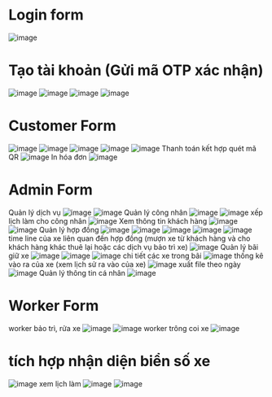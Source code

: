 # Login form 
![image](https://github.com/t9tieanh/ParkingLotManagement/assets/140484824/044784e7-4f17-4261-84d5-2f1dd0fd5759)

# Tạo tài khoản (Gửi mã OTP xác nhận)
![image](https://github.com/t9tieanh/ParkingLotManagement/assets/140484824/e69f8d8f-8e19-4d65-b7b6-8cf40ce7ef60)
![image](https://github.com/t9tieanh/ParkingLotManagement/assets/140484824/956e8ccd-2801-43cc-a73e-ea5404ec62e1)
![image](https://github.com/t9tieanh/ParkingLotManagement/assets/140484824/ba18ced4-27fb-4d33-856d-61f6b74ad38f)
![image](https://github.com/t9tieanh/ParkingLotManagement/assets/140484824/7a47ed4e-89c1-445a-a257-e396708a53d4)

# Customer Form 
![image](https://github.com/t9tieanh/ParkingLotManagement/assets/140484824/e091e6b5-ef2a-4374-92b5-7c0b0ee6f9c7)
![image](https://github.com/t9tieanh/ParkingLotManagement/assets/140484824/31cdb8e0-575b-4c63-9df0-5bfbd2b6729b)
![image](https://github.com/t9tieanh/ParkingLotManagement/assets/140484824/c53976a3-ef78-4fd9-843e-9b06a259b33f)
![image](https://github.com/t9tieanh/ParkingLotManagement/assets/140484824/2183d947-14c0-4263-8bc0-18c632716e83)
![image](https://github.com/t9tieanh/ParkingLotManagement/assets/140484824/c9b0de02-bbfe-4a3e-9182-6fe690b24a56)
Thanh toán kết hợp quét mã QR
![image](https://github.com/t9tieanh/ParkingLotManagement/assets/140484824/66201bdd-c209-4f73-ac29-c835299c01f9)
In hóa đơn
![image](https://github.com/t9tieanh/ParkingLotManagement/assets/140484824/40d4ae9d-44f1-4e23-88aa-86e2cd23881d)

# Admin Form 
Quản lý dịch vụ 
![image](https://github.com/t9tieanh/ParkingLotManagement/assets/140484824/7e289a1d-d09c-42f9-86d2-c1f2f8b2b89a)
![image](https://github.com/t9tieanh/ParkingLotManagement/assets/140484824/a560c703-2933-4880-9dfd-713b5f49516b)
Quản lý công nhân 
![image](https://github.com/t9tieanh/ParkingLotManagement/assets/140484824/2a72565a-99ff-49c7-990c-1bfb95f110af)
![image](https://github.com/t9tieanh/ParkingLotManagement/assets/140484824/db02442b-8146-42f4-abf6-326bc9f92967)
  xếp lịch làm cho công nhân 
![image](https://github.com/t9tieanh/ParkingLotManagement/assets/140484824/fd8c6055-e136-4e9c-b8c9-ccd4c0d800b4)
Xem thông tin khách hàng 
![image](https://github.com/t9tieanh/ParkingLotManagement/assets/140484824/7c5c3953-0619-4e61-8fda-443c527c140c)
![image](https://github.com/t9tieanh/ParkingLotManagement/assets/140484824/5e091d9b-c717-4f93-86f6-9968e0bc29e9)
Quản lý hợp đồng 
![image](https://github.com/t9tieanh/ParkingLotManagement/assets/140484824/c099331c-854c-49a9-aae7-95a6feaa8175)
![image](https://github.com/t9tieanh/ParkingLotManagement/assets/140484824/03eec3d2-856a-4b52-9761-fbb75d563184)
![image](https://github.com/t9tieanh/ParkingLotManagement/assets/140484824/54bf91d8-a58d-447a-8a31-0a5ee28dc6fc)
![image](https://github.com/t9tieanh/ParkingLotManagement/assets/140484824/47b87d14-7344-4273-9a24-84778f63ff12)
![image](https://github.com/t9tieanh/ParkingLotManagement/assets/140484824/ef03b5be-7c85-4e86-b0aa-26ae99313f26)
  time line của xe liên quan đến hợp đồng (mượn xe từ khách hàng và cho khách hàng khác thuê lại hoặc các dịch vụ bảo trì xe) 
![image](https://github.com/t9tieanh/ParkingLotManagement/assets/140484824/23772548-a89f-4c1d-9dd0-10cecaf0caff)
Quản lý bãi giữ xe 
![image](https://github.com/t9tieanh/ParkingLotManagement/assets/140484824/a03877b6-4263-47ca-aecd-af048948428d)
![image](https://github.com/t9tieanh/ParkingLotManagement/assets/140484824/44fcb27e-ccb9-4ee8-b625-c802a86f8313)
![image](https://github.com/t9tieanh/ParkingLotManagement/assets/140484824/458a5de3-91b9-4806-9a96-40280242bfd7)
  chi tiết các xe trong bãi 
![image](https://github.com/t9tieanh/ParkingLotManagement/assets/140484824/8127172e-86eb-4716-885d-1717b187bc20)
  thống kê vào ra của xe (xem lịch sử ra vào của xe)
![image](https://github.com/t9tieanh/ParkingLotManagement/assets/140484824/1545e264-4f54-43e0-bf3c-fcaa8fe25487)
  xuất file theo ngày 
![image](https://github.com/t9tieanh/ParkingLotManagement/assets/140484824/745b8521-e927-4b9e-918e-cb82d85ed740)
Quản lý thông tin cá nhân 
![image](https://github.com/t9tieanh/ParkingLotManagement/assets/140484824/a79e01e1-b863-4b70-9dd0-12efc546e3f2)

# Worker Form  
  worker bảo trì, rửa xe 
  ![image](https://github.com/t9tieanh/ParkingLotManagement/assets/140484824/0ccc2da1-fc07-43b1-81bf-a35aba642615)
  ![image](https://github.com/t9tieanh/ParkingLotManagement/assets/140484824/6f9568b4-b1e4-4ac5-a878-7918ffc26914)
  worker trông coi xe 
  ![image](https://github.com/t9tieanh/ParkingLotManagement/assets/140484824/85e8022e-a60c-4628-9b1f-b1c0faf450a7)
  # tích hợp nhận diện biển số xe 
  ![image](https://github.com/t9tieanh/ParkingLotManagement/assets/140484824/5935ea6e-5215-42ff-b3f8-9332c1341d4c)
  xem lịch làm 
  ![image](https://github.com/t9tieanh/ParkingLotManagement/assets/140484824/00d53c08-946a-4538-bad7-806855bbc29e)
  ![image](https://github.com/t9tieanh/ParkingLotManagement/assets/140484824/00c58fd0-7ec6-4ccd-8038-27c6d357eeef)














